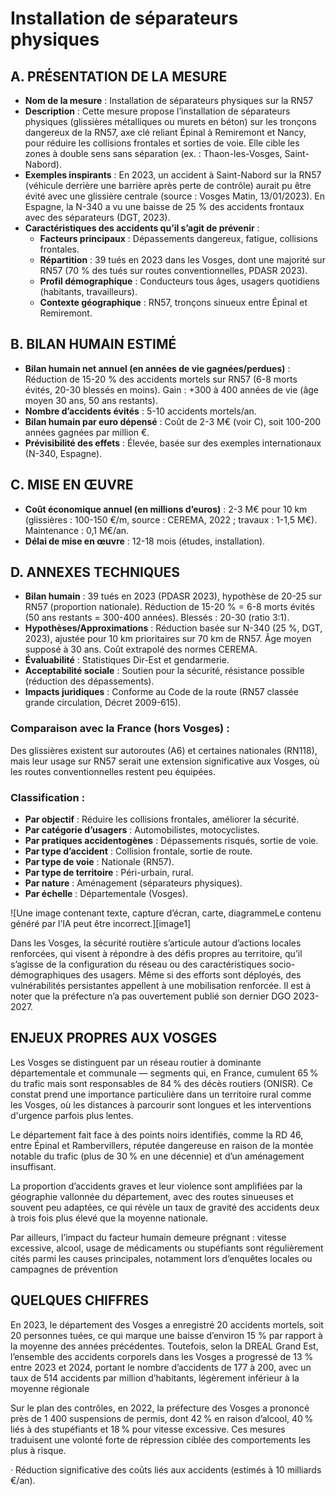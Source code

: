 # **Installation de séparateurs physiques**

## **A. PRÉSENTATION DE LA MESURE**

* **Nom de la mesure** : Installation de séparateurs physiques sur la RN57  
* **Description** : Cette mesure propose l’installation de séparateurs physiques (glissières métalliques ou murets en béton) sur les tronçons dangereux de la RN57, axe clé reliant Épinal à Remiremont et Nancy, pour réduire les collisions frontales et sorties de voie. Elle cible les zones à double sens sans séparation (ex. : Thaon-les-Vosges, Saint-Nabord).  
* **Exemples inspirants** : En 2023, un accident à Saint-Nabord sur la RN57 (véhicule derrière une barrière après perte de contrôle) aurait pu être évité avec une glissière centrale (source : Vosges Matin, 13/01/2023). En Espagne, la N-340 a vu une baisse de 25 % des accidents frontaux avec des séparateurs (DGT, 2023).  
* **Caractéristiques des accidents qu’il s’agit de prévenir** :  
  * **Facteurs principaux** : Dépassements dangereux, fatigue, collisions frontales.  
  * **Répartition** : 39 tués en 2023 dans les Vosges, dont une majorité sur RN57 (70 % des tués sur routes conventionnelles, PDASR 2023).  
  * **Profil démographique** : Conducteurs tous âges, usagers quotidiens (habitants, travailleurs).  
  * **Contexte géographique** : RN57, tronçons sinueux entre Épinal et Remiremont.

## **B. BILAN HUMAIN ESTIMÉ**

* **Bilan humain net annuel (en années de vie gagnées/perdues)** : Réduction de 15-20 % des accidents mortels sur RN57 (6-8 morts évités, 20-30 blessés en moins). Gain : \+300 à 400 années de vie (âge moyen 30 ans, 50 ans restants).  
* **Nombre d’accidents évités** : 5-10 accidents mortels/an.  
* **Bilan humain par euro dépensé** : Coût de 2-3 M€ (voir C), soit 100-200 années gagnées par million €.  
* **Prévisibilité des effets** : Élevée, basée sur des exemples internationaux (N-340, Espagne).

## **C. MISE EN ŒUVRE**

* **Coût économique annuel (en millions d’euros)** : 2-3 M€ pour 10 km (glissières : 100-150 €/m, source : CEREMA, 2022 ; travaux : 1-1,5 M€). Maintenance : 0,1 M€/an.  
* **Délai de mise en œuvre** : 12-18 mois (études, installation).

## **D. ANNEXES TECHNIQUES**

* **Bilan humain** : 39 tués en 2023 (PDASR 2023), hypothèse de 20-25 sur RN57 (proportion nationale). Réduction de 15-20 % \= 6-8 morts évités (50 ans restants \= 300-400 années). Blessés : 20-30 (ratio 3:1).  
* **Hypothèses/Approximations** : Réduction basée sur N-340 (25 %, DGT, 2023), ajustée pour 10 km prioritaires sur 70 km de RN57. Âge moyen supposé à 30 ans. Coût extrapolé des normes CEREMA.  
* **Évaluabilité** : Statistiques Dir-Est et gendarmerie.  
* **Acceptabilité sociale** : Soutien pour la sécurité, résistance possible (réduction des dépassements).  
* **Impacts juridiques** : Conforme au Code de la route (RN57 classée grande circulation, Décret 2009-615).

### **Comparaison avec la France (hors Vosges) :**

Des glissières existent sur autoroutes (A6) et certaines nationales (RN118), mais leur usage sur RN57 serait une extension significative aux Vosges, où les routes conventionnelles restent peu équipées.

### **Classification :**

- **Par objectif** : Réduire les collisions frontales, améliorer la sécurité.  
- **Par catégorie d’usagers** : Automobilistes, motocyclistes.  
- **Par pratiques accidentogènes** : Dépassements risqués, sortie de voie.  
- **Par type d’accident** : Collision frontale, sortie de route.  
- **Par type de voie** : Nationale (RN57).  
- **Par type de territoire** : Péri-urbain, rural.  
- **Par nature** : Aménagement (séparateurs physiques).  
- **Par échelle** : Départementale (Vosges).








![Une image contenant texte, capture d’écran, carte, diagrammeLe contenu généré par l’IA peut être incorrect.][image1]

Dans les Vosges, la sécurité routière s’articule autour d’actions locales renforcées, qui visent à répondre à des défis propres au territoire, qu’il s’agisse de la configuration du réseau ou des caractéristiques socio-démographiques des usagers. Même si des efforts sont déployés, des vulnérabilités persistantes appellent à une mobilisation renforcée. Il est à noter que la préfecture n’a pas ouvertement publié son dernier DGO 2023-2027.

## **ENJEUX PROPRES AUX VOSGES**

Les Vosges se distinguent par un réseau routier à dominante départementale et communale — segments qui, en France, cumulent 65 % du trafic mais sont responsables de 84 % des décès routiers (ONISR). Ce constat prend une importance particulière dans un territoire rural comme les Vosges, où les distances à parcourir sont longues et les interventions d'urgence parfois plus lentes.

Le département fait face à des points noirs identifiés, comme la RD 46, entre Épinal et Rambervillers, réputée dangereuse en raison de la montée notable du trafic (plus de 30 % en une décennie) et d’un aménagement insuffisant. 

La proportion d’accidents graves et leur violence sont amplifiées par la géographie vallonnée du département, avec des routes sinueuses et souvent peu adaptées, ce qui révèle un taux de gravité des accidents deux à trois fois plus élevé que la moyenne nationale.

Par ailleurs, l’impact du facteur humain demeure prégnant : vitesse excessive, alcool, usage de médicaments ou stupéfiants sont régulièrement cités parmi les causes principales, notamment lors d’enquêtes locales ou campagnes de prévention

## **QUELQUES CHIFFRES**

En 2023, le département des Vosges a enregistré 20 accidents mortels, soit 20 personnes tuées, ce qui marque une baisse d’environ 15 % par rapport à la moyenne des années précédentes. Toutefois, selon la DREAL Grand Est, l’ensemble des accidents corporels dans les Vosges a progressé de 13 % entre 2023 et 2024, portant le nombre d’accidents de 177 à 200, avec un taux de 514 accidents par million d’habitants, légèrement inférieur à la moyenne régionale 

Sur le plan des contrôles, en 2022, la préfecture des Vosges a prononcé près de 1 400 suspensions de permis, dont 42 % en raison d’alcool, 40 % liés à des stupéfiants et 18 % pour vitesse excessive. Ces mesures traduisent une volonté forte de répression ciblée des comportements les plus à risque.

·       Réduction significative des coûts liés aux accidents (estimés à 10 milliards €/an).